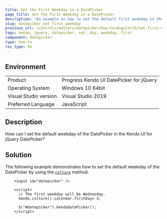 ```yaml
---
title: Set the First Weekday in a DatePicker
page_title: Set the First Weekday in a DatePicker
description: "An example on how to set the default first weekday in the Kendo UI DatePicker."
slug: datepicker_set_first_weekday
previous_url: /controls/editors/datepicker/how-to/AngularJS/set-first-day-of-week
tags: kendo, jquery, datepicker, set, day, weekday, first
component: datepicker
type: how-to
res_type: kb
---
```


## Environment

<table>
 <tr>
  <td>Product</td>
  <td>Progress Kendo UI DatePicker for jQuery</td>
 </tr>
 <tr>
  <td>Operating System</td>
  <td>Windows 10 64bit</td>
 </tr>
 <tr>
  <td>Visual Studio version</td>
  <td>Visual Studio 2019</td>
 </tr>
 <tr>
  <td>Preferred Language</td>
  <td>JavaScript</td>
 </tr>
</table>

## Description

How can I set the default weekday of the DatePicker in the Kendo UI for jQuery DatePicker?

## Solution

The following example demonstrates how to set the default weekday of the DatePicker by using the [`culture`](/api/javascript/kendo/methods/culture) method.

```dojo
    <input id="datepicker" />

    <script>
      // The first weekday will be Wednesday.
      kendo.culture().calendar.firstDay= 3;
      
      $("#datepicker").kendoDatePicker();
    </script>
```
